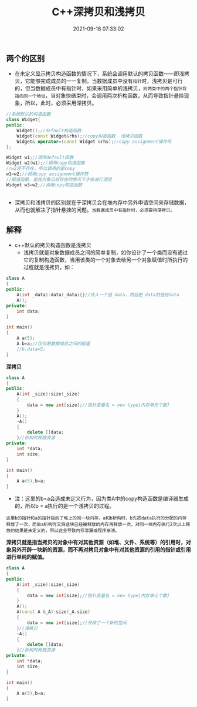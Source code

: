 ﻿---
title: C++深拷贝和浅拷贝
date: 2021-09-18 07:33:02
categories: [CPP]
tags: [CPP]
---

## 两个的区别

- 在未定义显示拷贝构造函数的情况下，系统会调用默认的拷贝函数——即浅拷贝，它能够完成成员的一一复制。当数据成员中没有`指针`时，浅拷贝是可行的，但当数据成员中有指针时，如果采用简单的浅拷贝，`则两类中的两个指针将指向同一个地址`，当对象快结束时，会调用两次析构函数，从而导致指针悬挂现象，所以，此时，必须采用深拷贝。

```cpp
//系统默认的构造函数
class Widget{
public:
    Widget();//default构造函数
    Widget(const Widget&rhs);//copy构造函数  浅拷贝函数
    Widget& operator=(const Widget &rhs);//copy assignment操作符
};

Widget w1;//调用default函数
Widget w2(w1);//调用copy构造函数
//w2还不存在，所以调用的是copy
w1=w2;//调用copy assignment操作符
//赋值函数，是在对象已经存在的情况下才会进行调用
Widget w3=w2;//调用copy构造函数
    
```

- 深拷贝和浅拷贝的区别就在于深拷贝会在堆内存中另外申请空间来存储数据，从而也就解决了指针悬挂的问题。`当数据成员中有指针时，必须要用深拷贝。`

## 解释

- c++默认的拷贝构造函数是浅拷贝
  - 浅拷贝就是对象数据成员之间的简单复制，如你设计了一个类而没有通过它的复制构造函数，当用该类的一个对象去给另一个对象赋值时所执行的过程就是浅拷贝，如：

```cpp
class A
{
public:
    A(int _data):data(_data){}//传入一个值_data，然后把_data的值给data
    A();
private:
    int data;
}

int main()
{
    A a(5);
    A b=a;//仅仅是数据成员之间的赋值
    //b.data=5;
}
```

**深拷贝**

```cpp
class A
{
public:
    A(int _size):size(_size)
    {
		data = new int[size];//指针变量名 = new type[内存单元个数]
    }
    A();
    ~A()
    {
        delete []data;
    }//析构时释放资源
private:
    int *data;
    int size;
}

int main()
{
    A a(5),b=a;
}
```

- 注：这里的b=a会造成未定义行为，因为类A中的copy构造函数是编译器生成的，所以b = a执行的是一个浅拷贝的过程。

`这里b的指针和a的指针指向了堆上的同一块内存，a和b析构时，b先把data执行的分配的内存释放了一次，而后a析构时又将这块已经被释放的内存再释放一次，对同一块内存执行2次以上释放的结果是未定义的，所以这会导致内存泄漏或程序崩溃。`

**深拷贝就是指当拷贝的对象中有对其他资源（如堆、文件、系统等）的引用时，对象另外开辟一块新的资源，而不再对拷贝对象中有对其他资源的引用的指针或引用进行单纯的赋值。**

```cpp
class A
{
public:
    A(int _size):size(_size)
    {
		data = new int[size];//指针变量名 = new type[内存单元个数]
    }
    A();
    A(const A &_A):size(_A.size)
    {
		data = new int[size];//开辟了一个新的空间
    }//深拷贝
    ~A()
    {
        delete []data;
    }//析构时释放资源
private:
    int *data;
    int size;
}

int main()
{
    A a(5),b=a;
}
```



